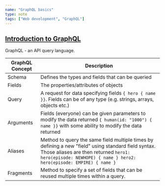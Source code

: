 ```yaml
---
name: "GraphQL basics"
type: note
tags: ["Web development", "GraphQL"]
---
```




## [Introduction to GraphQL](https://graphql.org/learn/)

GraphQL - an API query language.

| GraphQL Concept | Description |
| --- | --- |
| Schema | Defines the types and fields that can be queried |
| Fields | The properties/attributes of objects |
| Query | A request for data specifying fields `{ hero { name }}`. Fields can be of any type (e.g. strings, arrays, objects etc.) |
| Arguments | Fields (everyone) can be given parameters to modify the data returned `{ human(id: "1000") { name }}` with some ability to modify the data returned  |
| Aliases | Method to query the same field multiple times by defining a new "field" using standard field syntax.  Those aliases are then returned `hero1: hero(episode: NEWHOPE) { name } hero2: hero(episode: EMPIRE) { name }` |
| Fragments | Method to specify a set of fields that can be reused multiple times within a query.  |


